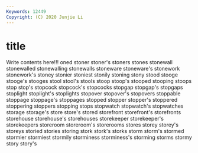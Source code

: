 ```yaml
---
Keywords: 12449
Copyright: (C) 2020 Junjie Li
---
```


# title

Write contents here!!!
oned 
stoner 
stoner's 
stoners 
stones 
stonewall 
stonewalled 
stonewalling 
stonewalls
stoneware 
stoneware's 
stonework 
stonework's 
stoney 
stonier 
stoniest 
stonily 
stoning 
stony
stood 
stooge 
stooge's 
stooges 
stool 
stool's 
stools 
stoop 
stoop's 
stooped
stooping 
stoops 
stop 
stop's 
stopcock 
stopcock's 
stopcocks 
stopgap 
stopgap's 
stopgaps
stoplight 
stoplight's 
stoplights 
stopover 
stopover's 
stopovers 
stoppable 
stoppage 
stoppage's 
stoppages
stopped 
stopper 
stopper's 
stoppered 
stoppering 
stoppers 
stopping 
stops 
stopwatch 
stopwatch's
stopwatches 
storage 
storage's 
store 
store's 
stored 
storefront 
storefront's 
storefronts 
storehouse
storehouse's 
storehouses 
storekeeper 
storekeeper's 
storekeepers 
storeroom 
storeroom's 
storerooms 
stores 
storey
storey's 
storeys 
storied 
stories 
storing 
stork 
stork's 
storks 
storm 
storm's
stormed 
stormier 
stormiest 
stormily 
storminess 
storminess's 
storming 
storms 
stormy 
story
story's 
